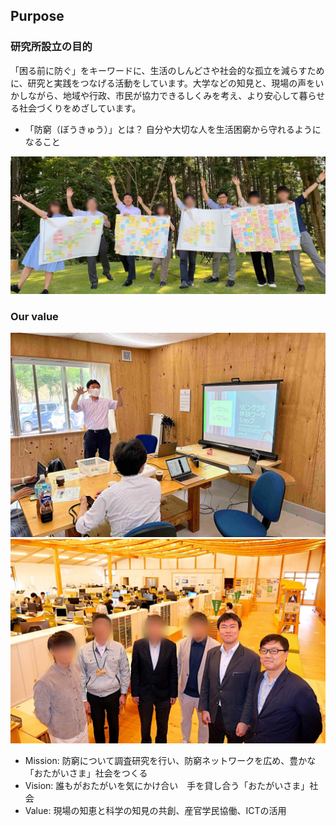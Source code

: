 ## Purpose

### 研究所設立の目的

「困る前に防ぐ」をキーワードに、生活のしんどさや社会的な孤立を減らすために、研究と実践をつなげる活動をしています。大学などの知見と、現場の声をいかしながら、地域や行政、市民が協力できるしくみを考え、より安心して暮らせる社会づくりをめざしています。

* 「防窮（ぼうきゅう）」とは？
自分や大切な人を生活困窮から守れるようになること

![](/image/1660294218005_yokonaga.jpg)

### Our value

![](/image/西粟倉村PJ_2023_0001.jpg?half)
![](/image/P1000560_西粟倉2023_集合写真_Bokashi.JPG?half)

* Mission: 防窮について調査研究を行い、防窮ネットワークを広め、豊かな「おたがいさま」社会をつくる
* Vision: 誰もがおたがいを気にかけ合い　手を貸し合う「おたがいさま」社会
* Value: 現場の知恵と科学の知見の共創、産官学民協働、ICTの活用
